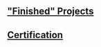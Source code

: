 ## ["Finished" Projects](https://rzfzr.github.io/cv/projects)
## [Certification](https://rzfzr.github.io/cv/docs)
